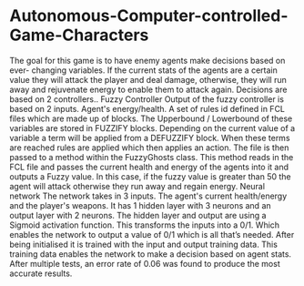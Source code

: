 # Autonomous-Computer-controlled-Game-Characters

The goal for this game is to have enemy agents make decisions based on ever- changing variables. If the current stats of the agents are a certain value they will attack the player and deal damage, otherwise, they will run away and rejuvenate energy to enable them to attack again. Decisions are based on 2 controllers..
Fuzzy Controller
Output of the fuzzy controller is based on 2 inputs. Agent's energy/health. A set of rules id defined in FCL files which are made up of blocks. The Upperbound / Lowerbound of these variables are stored in FUZZIFY blocks. Depending on the current value of a variable a term will be applied from a DEFUZZIFY block. When these terms are reached rules are applied which then applies an action.
The file is then passed to a method within the FuzzyGhosts class. This method reads in the FCL file and passes the current health and energy of the agents into it and outputs a Fuzzy value. In this case, if the fuzzy value is greater than 50 the agent will attack otherwise they run away and regain energy.
Neural network
The network takes in 3 inputs. The agent's current health/energy and the player's weapons. It has 1 hidden layer with 3 neurons and an output layer with 2 neurons. The hidden layer and output are using a Sigmoid activation function. This transforms the inputs into a 0/1. Which enables the network to output a value of 0/1 which is all that’s needed.
After being initialised it is trained with the input and output training data. This training data enables the network to make a decision based on agent stats. After multiple tests, an error rate of 0.06 was found to produce the most accurate results.
